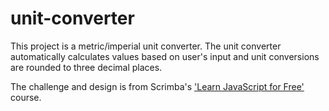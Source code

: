 # unit-converter

This project is a metric/imperial unit converter. The unit converter automatically calculates values based on user's input and unit conversions are rounded to three decimal places.

The challenge and design is from Scrimba's ['Learn JavaScript for Free'](https://scrimba.com/learn/learnjavascript) course.

